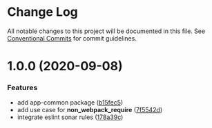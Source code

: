 # Change Log

All notable changes to this project will be documented in this file.
See [Conventional Commits](https://conventionalcommits.org) for commit guidelines.

# 1.0.0 (2020-09-08)

### Features

- add app-common package ([b15fec5](https://github.com-aprilandjan/aprilandjan/lerna-electron-react-typescript-boilerplate/commit/b15fec585c33d30625c725c8c126b6bc93084d76))
- add use case for **non_webpack_require** ([7f5542d](https://github.com-aprilandjan/aprilandjan/lerna-electron-react-typescript-boilerplate/commit/7f5542d1651f7eb9f35dca3fba05d09f355f5c54))
- integrate eslint sonar rules ([178a39c](https://github.com-aprilandjan/aprilandjan/lerna-electron-react-typescript-boilerplate/commit/178a39c8067620bdffc2bb5e04c48115fa0da6a5))
